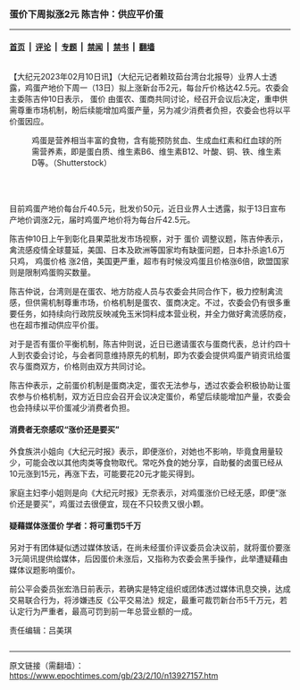 ### 蛋价下周拟涨2元 陈吉仲：供应平价蛋

---

#### [首页](../../../..?n13927157) &nbsp;|&nbsp; [评论](../../../../../epoch-comment?n13927157) &nbsp;|&nbsp; [专题](../../../../../epoch-special?n13927157) &nbsp;|&nbsp; [禁闻](../../../../../epoch-news?n13927157) &nbsp;|&nbsp; [禁书](../../../../../books?n13927157) &nbsp;|&nbsp; [翻墙](https://github.com/gfw-breaker/nogfw/blob/master/README.md?n13927157)


<div class="column" id="artbody" itemprop="articleBody">
 <!-- article content begin -->
 <p>
  【大纪元2023年02月10日讯】（大纪元记者赖玟茹台湾台北报导）业界人士透露，鸡蛋产地价下周一（13日）拟上涨新台币2元，每台斤价格达42.5元。农委会主委陈吉仲10日表示，
  <ok href="https://www.epochtimes.com/gb/tag/%E8%9B%8B%E4%BB%B7.html">
   蛋价
  </ok>
  由蛋农、蛋商共同讨论，经召开会议后决定，重申供需尊重市场机制，盼后续能增加鸡蛋产量，另为减少消费者负担，农委会也将以平价蛋因应。
 </p>
 <figure aria-describedby="caption-attachment-13927158" class="wp-caption aligncenter" id="attachment_13927158" style="width: 450px">
  <ok href="https://i.epochtimes.com/assets/uploads/2023/02/id13927158-599455.jpg" target="_blank">
   <img alt="" class="size-medium wp-image-13927158" src="https://i.epochtimes.com/assets/uploads/2023/02/id13927158-599455-450x300.jpg"/>
  </ok>
  <br/><figcaption class="wp-caption-text" id="caption-attachment-13927158">
   鸡蛋是营养相当丰富的食物，含有能预防贫血、生成血红素和红血球的所需营养素，即是蛋白质、维生素B6、维生素B12、叶酸、铜、铁、维生素D等。（Shutterstock）
  </figcaption><br/>
 </figure><br/>
 <p>
  目前鸡蛋产地价每台斤40.5元，批发价50元，近日业界人士透露，拟于13日宣布产地价调涨2元，届时鸡蛋产地价将为每台斤42.5元。
 </p>
 <p>
  陈吉仲10日上午到彰化县果菜批发市场视察，对于
  <ok href="https://www.epochtimes.com/gb/tag/%E8%9B%8B%E4%BB%B7.html">
   蛋价
  </ok>
  调整议题，陈吉仲表示，禽流感疫情全球蔓延，美国、日本及欧洲等国家均有缺蛋问题，日本扑杀逾1.6万只鸡，
  <ok href="https://www.epochtimes.com/gb/tag/%E9%B8%A1%E8%9B%8B%E4%BB%B7%E6%A0%BC.html">
   鸡蛋价格
  </ok>
  涨2倍，美国更严重，超市有时候没鸡蛋且价格涨6倍，欧盟国家则是限制鸡蛋购买数量。
 </p>
 <p>
  陈吉仲说，台湾则是在蛋农、地方防疫人员与农委会共同合作下，极力控制禽流感，但供需机制尊重市场，价格机制是蛋农、蛋商决定。不过，农委会仍有很多重要任务，如持续向行政院反映减免玉米饲料成本营业税，并全力做好禽流感防疫，也在超市推动供应平价蛋。
 </p>
 <p>
  对于是否有蛋价平衡机制，陈吉仲则说，近日已邀请蛋农与蛋商代表，总计约四十人到农委会讨论，与会者同意维持原先的机制，即为农委会提供鸡蛋产销资讯给蛋农与蛋商双方，价格则由双方共同讨论。
 </p>
 <p>
  陈吉仲表示，之前蛋价机制是蛋商决定，蛋农无法参与，透过农委会积极协助让蛋农参与价格机制，双方近日应会召开会议决定蛋价，希望后续能增加产量，农委会也会持续以平价蛋减少消费者负担。
 </p>
 <h4>
  消费者无奈感叹“涨价还是要买”
 </h4>
 <p>
  外食族洪小姐向《大纪元时报》表示，即便涨价，对她也不影响，毕竟食用量较少，可能会改以其他肉类等食物取代。常吃外食的她分享，自助餐的卤蛋已经从10元涨到15元，再涨下去，可能要花20元才能买得到。
 </p>
 <p>
  家庭主妇李小姐则是向《大纪元时报》无奈表示，对鸡蛋涨价已经无感，即便“涨价还是要买”，鸡蛋过去很便宜，现在不只较贵又很小颗。
 </p>
 <h4>
  疑藉媒体涨蛋价 学者：将可重罚5千万
 </h4>
 <p>
  另对于有团体疑似透过媒体放话，在尚未经蛋价评议委员会决议前，就将蛋价要涨3元简讯提供给媒体，后因蛋价未涨后，又指称为农委会黑手操作，此举遭疑藉由媒体议题影响蛋价。
 </p>
 <p>
  前公平会委员张宏浩日前表示，若确实是特定组织或团体透过媒体讯息交换，达成交易联合行为，将涉嫌违反《公平交易法》规定，最重可裁罚新台币5千万元，若认定行为严重者，最高可罚到前一年总营业额的一成。
 </p>
 <p>
  责任编辑：吕美琪
 </p>
 <!-- article content end -->
</div>


<img src='http://gfw-breaker.win/epoch-news/pages/ncid1349361/n13927157.md' width='0px' height='0px'/>

---

原文链接（需翻墙）：https://www.epochtimes.com/gb/23/2/10/n13927157.htm